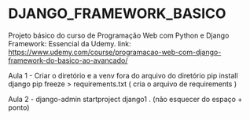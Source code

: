 # DJANGO_FRAMEWORK_BASICO
Projeto básico do curso de  Programação Web com Python e Django Framework: Essencial da Udemy.  link: https://www.udemy.com/course/programacao-web-com-django-framework-do-basico-ao-avancado/


Aula 1 - Criar o diretório e a venv fora do arquivo do diretório
        pip install django
        pip freeze > requirements.txt ( cria o arquivo de requirements )



Aula 2 - django-admin startproject django1 .  (não esquecer do espaço + ponto)  